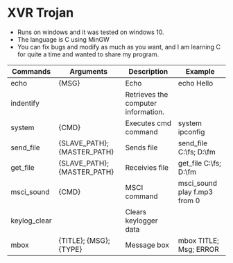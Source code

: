 # XVR Trojan
 - Runs on windows and it was tested on windows 10.
 - The language is C using MinGW
 - You can fix bugs and modify as much as you want, and I am learning C for quite a time and wanted to share my program.
 
 Commands | Arguments | Description | Example
 -------- | --------- | ----------- | -------
 echo | {MSG} | Echo | echo Hello
 indentify |  | Retrieves the computer information. |
 system | {CMD} | Executes cmd command | system ipconfig
 send_file | {SLAVE_PATH}; {MASTER_PATH} | Sends file | send_file C:\fs; D:\fm
 get_file | {SLAVE_PATH}; {MASTER_PATH} | Receivies file | get_file C:\fs; D:\fm
 msci_sound | {CMD} | MSCI command | msci_sound play f.mp3 from 0
 keylog_clear |  | Clears keylogger data | 
 mbox | {TITLE}; {MSG}; {TYPE} | Message box | mbox TITLE; Msg; ERROR
